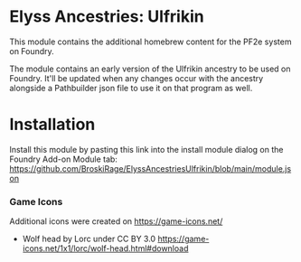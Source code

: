 # Elyss Ancestries: Ulfrikin

This module contains the additional homebrew content for the PF2e system on Foundry.

The module contains an early version of the Ulfrikin ancestry to be used on Foundry. It'll be updated when any changes occur with the ancestry alongside a Pathbuilder json file to use it on that program as well.

# Installation

Install this module by pasting this link into the install module dialog on the Foundry Add-on Module tab:
https://github.com/BroskiRage/ElyssAncestriesUlfrikin/blob/main/module.json

### Game Icons
Additional icons were created on https://game-icons.net/
- Wolf head by Lorc under CC BY 3.0
https://game-icons.net/1x1/lorc/wolf-head.html#download

